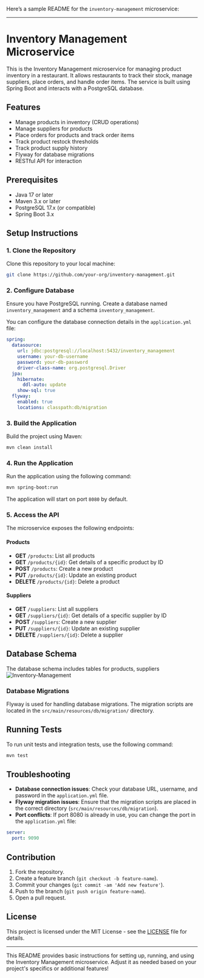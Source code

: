 Here’s a sample README for the `inventory-management` microservice:

---

# Inventory Management Microservice

This is the Inventory Management microservice for managing product inventory in a restaurant. It allows restaurants to track their stock, manage suppliers, place orders, and handle order items. The service is built using Spring Boot and interacts with a PostgreSQL database.

## Features
- Manage products in inventory (CRUD operations)
- Manage suppliers for products
- Place orders for products and track order items
- Track product restock thresholds
- Track product supply history
- Flyway for database migrations
- RESTful API for interaction

## Prerequisites
- Java 17 or later
- Maven 3.x or later
- PostgreSQL 17.x (or compatible)
- Spring Boot 3.x

## Setup Instructions

### 1. Clone the Repository
Clone this repository to your local machine:

```bash
git clone https://github.com/your-org/inventory-management.git
```

### 2. Configure Database
Ensure you have PostgreSQL running. Create a database named `inventory_management` and a schema `inventory_management`.

You can configure the database connection details in the `application.yml` file:

```yaml
spring:
  datasource:
    url: jdbc:postgresql://localhost:5432/inventory_management
    username: your-db-username
    password: your-db-password
    driver-class-name: org.postgresql.Driver
  jpa:
    hibernate:
      ddl-auto: update
    show-sql: true
  flyway:
    enabled: true
    locations: classpath:db/migration
```

### 3. Build the Application
Build the project using Maven:

```bash
mvn clean install
```

### 4. Run the Application
Run the application using the following command:

```bash
mvn spring-boot:run
```

The application will start on port `8080` by default.

### 5. Access the API
The microservice exposes the following endpoints:

#### Products
- **GET** `/products`: List all products
- **GET** `/products/{id}`: Get details of a specific product by ID
- **POST** `/products`: Create a new product
- **PUT** `/products/{id}`: Update an existing product
- **DELETE** `/products/{id}`: Delete a product

#### Suppliers
- **GET** `/suppliers`: List all suppliers
- **GET** `/suppliers/{id}`: Get details of a specific supplier by ID
- **POST** `/suppliers`: Create a new supplier
- **PUT** `/suppliers/{id}`: Update an existing supplier
- **DELETE** `/suppliers/{id}`: Delete a supplier

## Database Schema
The database schema includes tables for products, suppliers
![Inventory-Management](https://github.com/user-attachments/assets/0b8a0913-9009-4cc4-9fc1-3381b5073457)


### Database Migrations
Flyway is used for handling database migrations. The migration scripts are located in the `src/main/resources/db/migration/` directory.

## Running Tests

To run unit tests and integration tests, use the following command:

```bash
mvn test
```

## Troubleshooting
- **Database connection issues**: Check your database URL, username, and password in the `application.yml` file.
- **Flyway migration issues**: Ensure that the migration scripts are placed in the correct directory (`src/main/resources/db/migration`).
- **Port conflicts**: If port 8080 is already in use, you can change the port in the `application.yml` file:

```yaml
server:
  port: 9090
```

## Contribution
1. Fork the repository.
2. Create a feature branch (`git checkout -b feature-name`).
3. Commit your changes (`git commit -am 'Add new feature'`).
4. Push to the branch (`git push origin feature-name`).
5. Open a pull request.

## License
This project is licensed under the MIT License - see the [LICENSE](LICENSE) file for details.

---

This README provides basic instructions for setting up, running, and using the Inventory Management microservice. Adjust it as needed based on your project's specifics or additional features!
